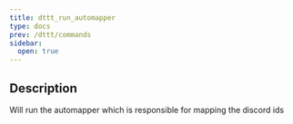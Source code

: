 ```yaml
---
title: dttt_run_automapper
type: docs
prev: /dttt/commands
sidebar:
  open: true
---
```


## Description
Will run the automapper which is responsible for mapping the discord ids